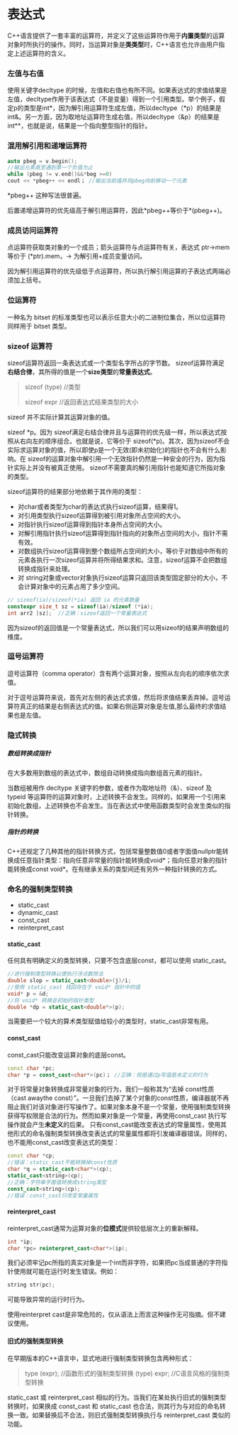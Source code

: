 # 表达式

C++语言提供了一套丰富的运算符，并定义了这些运算符作用于**内置类型**的运算对象时所执行的操作。同时，当运算对象是**类类型**时，C++语言也允许由用户指定上述运算符的含义。

### 左值与右值

使用关键字decltype 的时候，左值和右值也有所不同。如果表达式的求值结果是左值，decltype作用于该表达式（不是变量）得到一个引用类型。举个例子，假定p的类型是int\*，因为解引用运算符生成左值，所以decltype（\*p）的结果是int&。另一方面，因为取地址运算符生成右值，所以decltype（&p）的结果是int\*\*，也就是说，结果是一个指向整型指针的指针。

### 混用解引用和递增运算符

```c++
auto pbeg = v.begin();
//输出元素直至遇到第一个负值为止
while (pbeg != v.end()&&*beg >=0)
cout << *pbeg++ << endl； //输出当前值并将pbeg向前移动一个元素
```

*pbeg++ 这种写法很普遍。

后置递增运算符的优先级高于解引用运算符，因此\*pbeg++等价于\*(pbeg++)。

### 成员访问运算符

点运算符获取类对象的一个成员；箭头运算符与点运算符有关，表达式 ptr->mem 等价于 (\*ptr).mem，-> 为解引用+成员变量访问。

因为解引用运算符的优先级低于点运算符，所以执行解引用运算的子表达式两端必须加上括号。

### 位运算符

一种名为 bitset 的标准类型也可以表示任意大小的二进制位集合，所以位运算符同样用于 bitset 类型。

### sizeof 运算符

 sizeof运算符返回一条表达式或一个类型名字所占的字节数。 sizeof运算符满足**右结合律**，其所得的值是一个**size类型**的**常量表达式**。

> sizeof (type)	//类型
>
> sizeof expr	//返回表达式结果类型的大小

sizeof 并不实际计算其运算对象的值。

sizeof \*p。因为 sizeof满足右结合律并且与运算符的优先级一样，所以表达式按照从右向左的顺序组合。也就是说，它等价于 sizeof(\*p)。其次，因为sizeof不会实际求运算对象的值，所以即使p是一个无效(即未初始化)的指针也不会有什么影响。在 sizeof的运算对象中解引用一个无效指针仍然是一种安全的行为，因为指针实际上并没有被真正使用。 sizeof不需要真的解引用指针也能知道它所指对象的类型。

sizeof运算符的结果部分地依赖于其作用的类型：

- 对char或者类型为char的表达式执行sizeof运算，结果得1。
- 对引用类型执行sizeof运算得到被引用对象所占空间的大小。
- 对指针执行sizeof运算得到指针本身所占空间的大小。
- 对解引用指针执行sizeof运算得到指针指向的对象所占空间的大小，指针不需有效。
- 对数组执行sizeof运算得到整个数组所占空间的大小，等价于对数组中所有的元素各执行一次sizeof运算并将所得结果求和。注意，sizeof运算不会把数组转换成指针来处理。
- 对 string对象或vector对象执行sizeof运算只返回该类型固定部分的大小，不会计算对象中的元素占用了多少空间。

```c++
// sizeof(ia)/sizeof(*ia) 返回 ia 的元素数量
constexpr size_t sz = sizeof(ia)/sizeof (*ia);
int arr2 [sz];	//正确：sizeof返回一个常量表达式
```

因为sizeof的返回值是一个常量表达式，所以我们可以用sizeof的结果声明数组的维度。

### 逗号运算符

逗号运算符（comma operator）含有两个运算对象，按照从左向右的顺序依次求值。

对于逗号运算符来说，首先对左侧的表达式求值，然后将求值结果丢弃掉。逗号运算符真正的结果是右侧表达式的值。如果右侧运算对象是左值,那么最终的求值结果也是左值。

### 隐式转换

##### 数组转换成指针

在大多数用到数组的表达式中，数组自动转换成指向数组首元素的指针。

当数组被用作 decltype 关键字的参数，或者作为取地址符（&）、sizeof 及 typeid 等运算符的运算对象时，上述转换不会发生。同样的，如果用一个引用来初始化数组，上述转换也不会发生。当在表达式中使用函数类型时会发生类似的指针转换。

##### 指针的转换

C++还规定了几种其他的指针转换方式，包括常量整数值0或者字面值nullptr能转换成任意指针类型：指向任意非常量的指针能转换成void*；指向任意对象的指针能转换成const void*。在有继承关系的类型间还有另外一种指针转换的方式。

### 命名的强制类型转换

- static_cast
- dynamic_cast
- const_cast
- reinterpret_cast

#### static_cast

任何具有明确定义的类型转换，只要不包含底层const，都可以使用 static_cast。

``` c++
//进行强制类型转换以便执行浮点数除法
double slop = static_cast<double>(j)/i;
//使用 static_cast 找回存在于 void* 指针中的值
void* p = &d;
//将 void* 转换会初始的指针类型
double *dp = static_cast<double*>(p);
```

当需要把一个较大的算术类型赋值给较小的类型时，static_cast非常有用。

#### const_cast

const_cast只能改变运算对象的底层const。

```c++
const char *pc;
char *p = const_cast<char*>(pc)； //正确：但是通过p写值是未定义的行为
```

对于将常量对象转换成非常量对象的行为，我们一般称其为“去掉 const性质（cast awaythe const）”。一旦我们去掉了某个对象的const性质，编译器就不再阻止我们对该对象进行写操作了。如果对象本身不是一个常量，使用强制类型转换获得写权限是合法的行为。然而如果对象是一个常量，再使用const_cast 执行写操作就会产生**未定义**的后果。
只有const_cast能改变表达式的常量属性，使用其他形式的命名强制类型转换改变表达式的常量属性都将引发编译器错误。同样的，也不能用const_cast改变表达式的类型：

```c++
const char *cp;
//错误：static_cast不能转换掉const性质
char *q = static_cast<char*>(cp);
static_cast<string>(cp);
//正确：字符串字面值转换成string类型
const_cast<string>(cp);
//错误：const_cast只改变常量属性
```

#### reinterpret_cast

reinterpret_cast通常为运算对象的**位模式**提供较低层次上的重新解释。

```c++
int *ip;
char *pc= reinterpret_cast<char*>(ip);
```

我们必须牢记pc所指的真实对象是一个int而非字符，如果把pc当成普通的字符指针使用就可能在运行时发生错误。例如：

```c++
string str(pc);
```


可能导致异常的运行时行为。

使用reinterpret cast是非常危险的，仅从语法上而言这种操作无可指摘。但不建议使用。

#### 旧式的强制类型转换

在早期版本的C++语言中，显式地进行强制类型转换包含两种形式：

> type (expr);
> //函数形式的强制类型转换
> (type) expr;
> //C语言风格的强制类型转换

static_cast 或 reinterpret_cast 相似的行为。当我们在某处执行旧式的强制类型转换时，如果换成 const_cast 和 static_cast 也合法，则其行为与对应的命名转换一致。如果替换后不合法，则旧式强制类型转换执行与 reinterpret_cast 类似的功能。